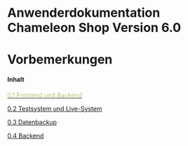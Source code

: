 Anwenderdokumentation Chameleon Shop Version 6.0
=======


# Vorbemerkungen

#### Inhalt

[<span style="color:#B7C66E">0.1 Frontend und Backend</span>](2_frontend_und_backend.md)

[0.2 Testsystem und Live-System](3_testsystem_und_live-system.md)

[0.3 Datenbackup](4_datenbackup.md)

[0.4 Backend](5_backend.md)

